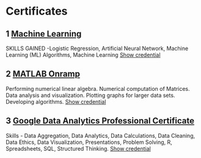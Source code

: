 # Certificates
## 1 [Machine Learning](https://github.com/nitinsoni1/Certificates/blob/main/Coursera%206HNJFTPV8SLS.pdf)
SKILLS GAINED -Logistic Regression, Artificial Neural Network, Machine Learning (ML) Algorithms, Machine Learning
[Show credential](https://www.coursera.org/account/accomplishments/verify/6HNJFTPV8SLS)

## 2 [MATLAB Onramp](https://github.com/nitinsoni1/Certificates/blob/main/certificate.pdf)
Performing numerical linear algebra. Numerical computation of Matrices. Data analysis and visualization. Plotting graphs for larger data sets. Developing algorithms.
[Show credential](https://matlabacademy.mathworks.com/progress/share/certificate.html?id=bef20f4c-5f06-4dac-9168-d4d8be6832cb&)

## 3 [Google Data Analytics Professional Certificate](https://github.com/nitinsoni1/Certificates/blob/main/Coursera%204K6LQEYX3Q7B.pdf)
Skills - Data Aggregation, Data Analytics, Data Calculations, Data Cleaning, Data Ethics, Data Visualization, Presentations, Problem Solving, R, Spreadsheets, SQL,  Structured Thinking.
[Show credential](https://www.credly.com/badges/90854a3b-7b53-4f6b-8442-04f6c6d1105d?source=linked_in_profile)

